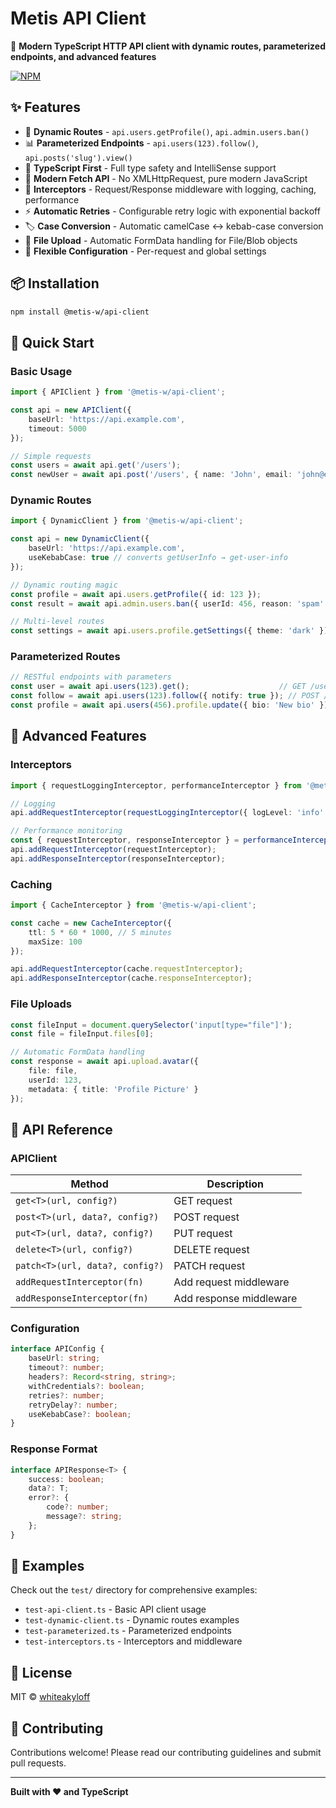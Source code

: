 # Metis API Client

🚀 **Modern TypeScript HTTP API client with dynamic routes, parameterized endpoints, and advanced features**

[![NPM](https://nodei.co/npm/@metis-w/api-client.png)](https://npmjs.com/package/@metis-w/api-client)

## ✨ Features

- 🎯 **Dynamic Routes** - `api.users.getProfile()`, `api.admin.users.ban()`
- 📊 **Parameterized Endpoints** - `api.users(123).follow()`, `api.posts('slug').view()`
- 🔧 **TypeScript First** - Full type safety and IntelliSense support
- 🚀 **Modern Fetch API** - No XMLHttpRequest, pure modern JavaScript
- 🔄 **Interceptors** - Request/Response middleware with logging, caching, performance
- ⚡ **Automatic Retries** - Configurable retry logic with exponential backoff
- 🏷️ **Case Conversion** - Automatic camelCase ↔ kebab-case conversion
- 📁 **File Upload** - Automatic FormData handling for File/Blob objects
- 🎨 **Flexible Configuration** - Per-request and global settings

## 📦 Installation

```bash
npm install @metis-w/api-client
```

## 🚀 Quick Start

### Basic Usage

```typescript
import { APIClient } from '@metis-w/api-client';

const api = new APIClient({
    baseUrl: 'https://api.example.com',
    timeout: 5000
});

// Simple requests
const users = await api.get('/users');
const newUser = await api.post('/users', { name: 'John', email: 'john@example.com' });
```

### Dynamic Routes

```typescript
import { DynamicClient } from '@metis-w/api-client';

const api = new DynamicClient({
    baseUrl: 'https://api.example.com',
    useKebabCase: true // converts getUserInfo → get-user-info
});

// Dynamic routing magic
const profile = await api.users.getProfile({ id: 123 });
const result = await api.admin.users.ban({ userId: 456, reason: 'spam' });

// Multi-level routes
const settings = await api.users.profile.getSettings({ theme: 'dark' });
```

### Parameterized Routes

```typescript
// RESTful endpoints with parameters
const user = await api.users(123).get();                    // GET /users/123
const follow = await api.users(123).follow({ notify: true }); // POST /users/123/follow
const profile = await api.users(456).profile.update({ bio: 'New bio' }); // POST /users/456/profile/update
```

## 🔧 Advanced Features

### Interceptors

```typescript
import { requestLoggingInterceptor, performanceInterceptor } from '@metis-w/api-client';

// Logging
api.addRequestInterceptor(requestLoggingInterceptor({ logLevel: 'info' }));

// Performance monitoring
const { requestInterceptor, responseInterceptor } = performanceInterceptor();
api.addRequestInterceptor(requestInterceptor);
api.addResponseInterceptor(responseInterceptor);
```

### Caching

```typescript
import { CacheInterceptor } from '@metis-w/api-client';

const cache = new CacheInterceptor({ 
    ttl: 5 * 60 * 1000, // 5 minutes
    maxSize: 100 
});

api.addRequestInterceptor(cache.requestInterceptor);
api.addResponseInterceptor(cache.responseInterceptor);
```

### File Uploads

```typescript
const fileInput = document.querySelector('input[type="file"]');
const file = fileInput.files[0];

// Automatic FormData handling
const response = await api.upload.avatar({
    file: file,
    userId: 123,
    metadata: { title: 'Profile Picture' }
});
```

## 📝 API Reference

### APIClient

| Method | Description |
|--------|-------------|
| `get<T>(url, config?)` | GET request |
| `post<T>(url, data?, config?)` | POST request |
| `put<T>(url, data?, config?)` | PUT request |
| `delete<T>(url, config?)` | DELETE request |
| `patch<T>(url, data?, config?)` | PATCH request |
| `addRequestInterceptor(fn)` | Add request middleware |
| `addResponseInterceptor(fn)` | Add response middleware |

### Configuration

```typescript
interface APIConfig {
    baseUrl: string;
    timeout?: number;
    headers?: Record<string, string>;
    withCredentials?: boolean;
    retries?: number;
    retryDelay?: number;
    useKebabCase?: boolean;
}
```

### Response Format

```typescript
interface APIResponse<T> {
    success: boolean;
    data?: T;
    error?: {
        code?: number;
        message?: string;
    };
}
```

## 🧪 Examples

Check out the `test/` directory for comprehensive examples:
- `test-api-client.ts` - Basic API client usage
- `test-dynamic-client.ts` - Dynamic routes examples  
- `test-parameterized.ts` - Parameterized endpoints
- `test-interceptors.ts` - Interceptors and middleware

## 📄 License

MIT © [whiteakyloff](https://github.com/whiteakyloff)

## 🤝 Contributing

Contributions welcome! Please read our contributing guidelines and submit pull requests.

---

**Built with ❤️ and TypeScript**
